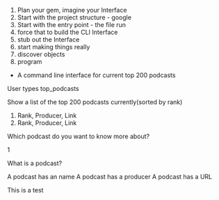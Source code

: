 1. Plan your gem, imagine your Interface
2. Start with the project structure - google
3. Start with the entry point - the file run
4. force that to build the CLI Interface
5. stub out the Interface
6. start making things really
7. discover objects
8. program

- A command line interface for current top 200 podcasts

User types top_podcasts

Show a list of the top 200 podcasts currently(sorted by rank)

1. Rank, Producer, Link
2. Rank, Producer, Link

Which podcast do you want to know more about?

1

What is a podcast?

A podcast has an name
A podcast has a producer
A podcast has a URL

This is a test
